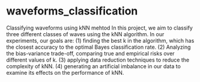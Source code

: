 # waveforms_classification
Classifying waveforms using kNN mehtod
  In this project, we aim to classify three different classes of
waves using the kNN algorithm. In our experiments, our goals
are: (1) finding the best k in the algorithm, which has the
closest accuracy to the optimal Bayes classification rate. (2)
Analyzing the bias-variance trade-off, comparing true and
empirical risks over different values of k. (3) applying data
reduction techniques to reduce the complexity of kNN. (4)
generating an artificial imbalance in our data to examine its
effects on the performance of kNN.

